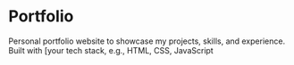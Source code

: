 # Portfolio
Personal portfolio website to showcase my projects, skills, and experience. Built with [your tech stack, e.g., HTML, CSS, JavaScript
